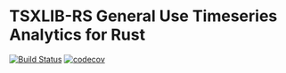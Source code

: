 # TSXLIB-RS General Use Timeseries Analytics for Rust 
[![Build Status](https://travis-ci.com/binarybytes11/tsxlib-rs.svg?branch=main)](https://travis-ci.com/binarybytes11/tsxlib-rs)
[![codecov](https://codecov.io/gh/binarybytes11/tsxlib-rs/branch/main/graph/badge.svg?token=U2LYGT2LN8)](https://codecov.io/gh/binarybytes11/tsxlib-rs)
